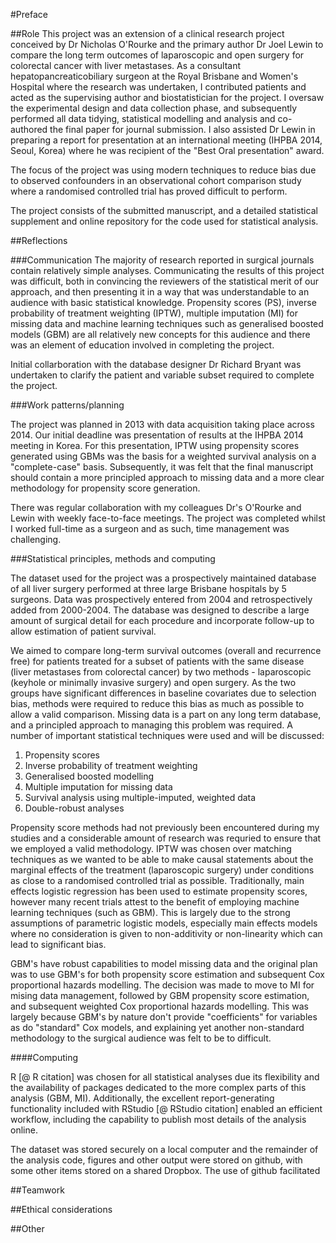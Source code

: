 #Preface

##Role
This project was an extension of a clinical research project conceived by Dr Nicholas O'Rourke and the primary author Dr Joel Lewin to compare the long term outcomes of laparoscopic and open surgery for colorectal cancer with liver metastases. As a consultant hepatopancreaticobiliary surgeon at the Royal Brisbane and Women's Hospital where the research was undertaken, I contributed patients and acted as the supervising author and biostatistician for the project. I oversaw the experimental design and data collection phase, and subsequently performed all data tidying, statistical modelling and analysis and co-authored the final paper for journal submission. I also assisted Dr Lewin in preparing a report for presentation at an international meeting (IHPBA 2014, Seoul, Korea) where he was recipient of the "Best Oral presentation" award.

The focus of the project was using modern techniques to reduce bias due to observed confounders in an observational cohort comparison study where a randomised controlled trial has proved difficult to perform.

The project consists of the submitted manuscript, and a detailed statistical supplement and online repository for the code used for statistical analysis.

##Reflections

###Communication
The majority of research reported in surgical journals contain relatively simple analyses. Communicating the results of this project was difficult, both in convincing the reviewers of the statistical merit of our approach, and then presenting it in a way that was understandable to an audience with  basic statistical knowledge. Propensity scores (PS), inverse probability of treatment weighting (IPTW), multiple imputation (MI) for missing data and machine learning techniques such as generalised boosted models (GBM) are all relatively new concepts for this audience and there was an element of education involved in completing the project.

Initial collarboration with the database designer Dr Richard Bryant was undertaken to clarify the patient and variable subset required to complete the project.



###Work patterns/planning

The project was planned in 2013 with data acquisition taking place across 2014. Our initial deadline was presentation of results at the IHPBA 2014 meeting in Korea. For this presentation, IPTW using propensity scores generated using GBMs was the basis for a weighted survival analysis on a "complete-case" basis. Subsequently, it was felt that the final manuscript should contain a more principled approach to missing data and a more clear methodology for propensity score generation. 

There was regular collaboration with my colleagues Dr's O'Rourke and Lewin with weekly face-to-face meetings. The project was completed whilst I worked full-time as a surgeon and as such, time management was challenging. 



###Statistical principles, methods and computing

The dataset used for the project was a prospectively maintained database of all liver surgery performed at three large Brisbane hospitals by 5 surgeons. Data was prospectively entered from 2004 and retrospectively added from 2000-2004. The database was designed to describe a large amount of surgical detail for each procedure and incorporate follow-up to allow estimation of patient survival.

We aimed to compare long-term survival outcomes (overall and recurrence free) for patients treated for a subset of patients with the same disease (liver metastases from colorectal cancer) by two methods - laparoscopic (keyhole or minimally invasive surgery) and open surgery. As the two groups have significant differences in baseline covariates due to selection bias, methods were required to reduce this bias as much as possible to allow a valid comparison. Missing data is a part on any long term database, and a principled approach to managing this problem was required. A number of important statistical techniques were used and will be discussed:

1. Propensity scores
2. Inverse probability of treatment weighting
3. Generalised boosted modelling
4. Multiple imputation for missing data
5. Survival analysis using multiple-imputed, weighted data
6. Double-robust analyses

Propensity score methods had not previously been encountered during my studies and a considerable amount of research was requried to ensure that we employed a valid methodology. IPTW was chosen over matching techniques as we wanted to be able to make causal statements about the marginal effects of the treatment (laparoscopic surgery) under conditions as close to a randomised controlled trial as possible. Traditionally, main effects logistic regression has been used to estimate propensity scores, however many recent trials attest to the benefit of employing machine learning techniques (such as GBM). This is largely due to the strong assumptions of parametric logistic models, especially main effects models where no consideration is given to non-additivity or non-linearity which can lead to significant bias.

GBM's have robust capabilities to model missing data and the original plan was to use GBM's for both propensity score estimation and subsequent Cox proportional hazards modelling. The decision was made to move to MI for mising data management, followed by GBM propensity score estimation, and subsequent weighted Cox proportional hazards modelling. This was largely because GBM's by nature don't provide "coefficients" for variables as do "standard" Cox models, and explaining yet another non-standard methodology to the surgical audience was felt to be to difficult.

####Computing

R [@ R citation] was chosen for all statistical analyses due its flexibility and the availability of packages dedicated to the more complex parts of this analysis (GBM, MI). Additionally, the excellent report-generating functionality included with RStudio [@ RStudio citation] enabled an efficient workflow, including the capability to publish most details of the analysis online.

The dataset was stored securely on a local computer and the remainder of the analysis code, figures and other output were stored on github, with some other items stored on a shared Dropbox. The use of github facilitated



##Teamwork


##Ethical considerations

##Other
